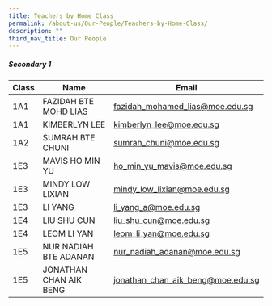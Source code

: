 ```yaml
---
title: Teachers by Home Class
permalink: /about-us/Our-People/Teachers-by-Home-Class/
description: ""
third_nav_title: Our People
---
```

##### Secondary 1


| Class | Name | Email |
| -------- | -------- | -------- |
| 1A1     | FAZIDAH BTE MOHD LIAS     | [fazidah_mohamed_lias@moe.edu.sg](mailto:fazidah_mohamed_lias@moe.edu.sg)      |
|1A1|KIMBERLYN LEE|[kimberlyn_lee@moe.edu.sg](mailto:kimberlyn_lee@moe.edu.sg)
|1A2|SUMRAH BTE CHUNI|[sumrah_chuni@moe.edu.sg](mailto:sumrah_chuni@moe.edu.sg)
|1E3|MAVIS HO MIN YU|[ho_min_yu_mavis@moe.edu.sg](mailto:ho_min_yu_mavis@moe.edu.sg)
|1E3|MINDY LOW LIXIAN|[mindy_low_lixian@moe.edu.sg](mailto:mindy_low_lixian@moe.edu.sg)
|1E3|LI YANG|[li_yang_a@moe.edu.sg](mailto:li_yang_a@moe.edu.sg)
|1E4|LIU SHU CUN|[liu_shu_cun@moe.edu.sg](mailto:liu_shu_cun@moe.edu.sg)
|1E4|LEOM LI YAN|[leom_li_yan@moe.edu.sg](mailto:leom_li_yan@moe.edu.sg)
|1E5|NUR NADIAH BTE ADANAN|[nur_nadiah_adanan@moe.edu.sg](mailto:nur_nadiah_adanan@moe.edu.sg)
|1E5|JONATHAN CHAN AIK BENG|[jonathan_chan_aik_beng@moe.edu.sg](mailto:jonathan_chan_aik_beng@moe.edu.sg)